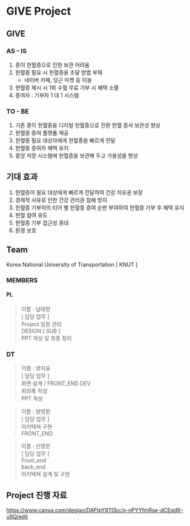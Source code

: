 # GIVE Project
## GIVE
### AS - IS 
1. 종이 헌혈증으로 인한 보관 어려움	
2. 헌혈증 필요 시 헌혈증을 조달 방법 부재 
   - 네이버 카페, 당근 마켓 등 이용	
3. 현혈증 제시 시 1회 수혈 무료 기부 시 혜택 소멸	
4. 증여자 : 기부자 1 대 1 시스템	


### TO - BE 
1. 기존 종이 헌혈증을 디지털 헌혈증으로 전환 헌혈 증서 보관성 향상
2. 헌혈증 증여 플랫폼 제공
3. 헌혈증 필요 대상자에게 헌혈증을 빠르게 전달
4. 헌혈증 증여자 혜택 유지
5. 중앙 저장 시스템에 헌혈증을 보관해 두고 가용성을 향상

## 기대 효과 
1. 헌혈증이 필요 대상에게 빠르게 전달하여 건강 치유권 보장
2. 경제적 사유로 인한 건강 관리권 침해 방지
3. 헌혈증 기부자의 티어 별 헌혈증 증여 순번 부여하여 헌혈증 기부 후 혜택 유지
4. 헌혈 참여 유도
5. 헌혈증  기부 접근성 증대
6. 환경 보호

## Team
Korea National University of Transportation [ KNUT ]
### MEMBERS
#### PL
> 이름 : 남태현  
> [ 담당 업무 ] <br>
> Project  일정 관리 <br>
> DESIGN [ SUB ] <br>
> PPT 작성 및 최종 정리
### DT
> 이름 : 양지웅 <br>
> [ 담당 업무 ] <br>
> 화면 설계 / FRONT_END DEV<br>
> 회의록 작성 <br>
> PPT 작성

> 이름 : 양영환 <br>
> [ 담당 업무 ] <br>
> 아키텍쳐 구현<br>
> FRONT_END <br>

> 이름 : 신영운 <br>
> [ 담당 업무 ] <br>
> Front_end<br>
> back_end<br>
> 아키텍쳐 설계 및 구현

## Project 진행 자료
https://www.canva.com/design/DAFtpY8T0bc/x-nPYYfmRse-dCEqd9-u9Q/edit

